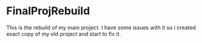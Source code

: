 # FinalProjRebuild
This is the rebuild of my main project. I have some issues with it so i created exact copy of my old project and start to fix it.
